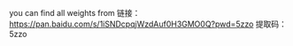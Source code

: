 you can find all weights from 链接：https://pan.baidu.com/s/1iSNDcpqjWzdAuf0H3GMO0Q?pwd=5zzo 
提取码：5zzo
